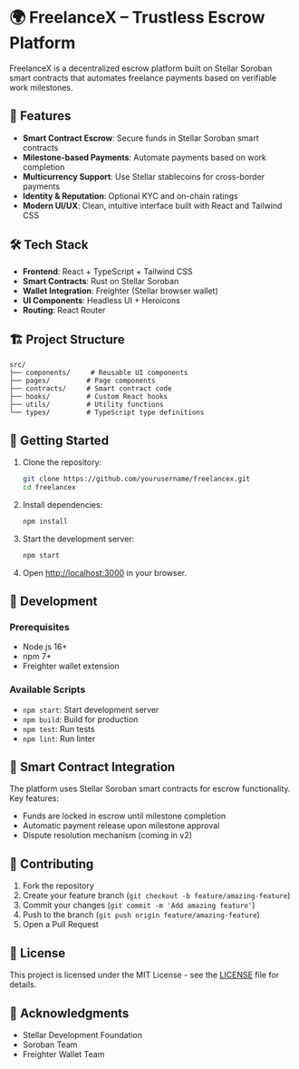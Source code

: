 # 🌍 FreelanceX – Trustless Escrow Platform

FreelanceX is a decentralized escrow platform built on Stellar Soroban smart contracts that automates freelance payments based on verifiable work milestones.

## 🚀 Features

- **Smart Contract Escrow**: Secure funds in Stellar Soroban smart contracts
- **Milestone-based Payments**: Automate payments based on work completion
- **Multicurrency Support**: Use Stellar stablecoins for cross-border payments
- **Identity & Reputation**: Optional KYC and on-chain ratings
- **Modern UI/UX**: Clean, intuitive interface built with React and Tailwind CSS

## 🛠️ Tech Stack

- **Frontend**: React + TypeScript + Tailwind CSS
- **Smart Contracts**: Rust on Stellar Soroban
- **Wallet Integration**: Freighter (Stellar browser wallet)
- **UI Components**: Headless UI + Heroicons
- **Routing**: React Router

## 🏗️ Project Structure

```
src/
├── components/     # Reusable UI components
├── pages/         # Page components
├── contracts/     # Smart contract code
├── hooks/         # Custom React hooks
├── utils/         # Utility functions
└── types/         # TypeScript type definitions
```

## 🚀 Getting Started

1. Clone the repository:
   ```bash
   git clone https://github.com/yourusername/freelancex.git
   cd freelancex
   ```

2. Install dependencies:
   ```bash
   npm install
   ```

3. Start the development server:
   ```bash
   npm start
   ```

4. Open [http://localhost:3000](http://localhost:3000) in your browser.

## 🔧 Development

### Prerequisites

- Node.js 16+
- npm 7+
- Freighter wallet extension

### Available Scripts

- `npm start`: Start development server
- `npm build`: Build for production
- `npm test`: Run tests
- `npm lint`: Run linter

## 📝 Smart Contract Integration

The platform uses Stellar Soroban smart contracts for escrow functionality. Key features:

- Funds are locked in escrow until milestone completion
- Automatic payment release upon milestone approval
- Dispute resolution mechanism (coming in v2)

## 🤝 Contributing

1. Fork the repository
2. Create your feature branch (`git checkout -b feature/amazing-feature`)
3. Commit your changes (`git commit -m 'Add amazing feature'`)
4. Push to the branch (`git push origin feature/amazing-feature`)
5. Open a Pull Request

## 📄 License

This project is licensed under the MIT License - see the [LICENSE](LICENSE) file for details.

## 🙏 Acknowledgments

- Stellar Development Foundation
- Soroban Team
- Freighter Wallet Team 